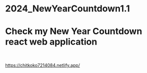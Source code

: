 # 2024_NewYearCountdown1.1


<h1>Check my New Year Countdown react web application</h1><br>



https://chitkoko7214084.netlify.app/

